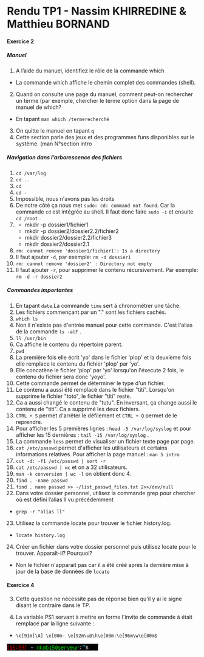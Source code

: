 # Rendu TP1 - Nassim KHIRREDINE & Matthieu BORNAND


#### Exercice 2
##### Manuel

1. A l’aide du manuel, identifiez le rôle de la commande which
- La commande which affiche le chemin complet des commandes (shell).
2. Quand on consulte une page du manuel, comment peut-on rechercher un terme (par exemple, chercher le terme option dans la page de manuel de which?
- En tapant ```man which /termerecherché```
3. On quitte le manuel en tapant ```q```
4. Cette section parle des jeux et des programmes funs disponibles sur le système. (man N°section intro

##### Navigation dans l’arborescence des fichiers

1. ```cd /var/log```
2. ```cd ..```
3. ```cd```
4. ```cd -```
5. Impossible, nous n'avons pas les droits
6. De notre côté ça nous met ```sudo: cd: command not found```. Car la commande ```cd``` est intégrée au shell. Il faut donc faire ```sudo -i``` et ensuite ```cd /root``` .
7. * mkdir -p dossier1/fichier1
    * mkdir -p dossier2/dossier2.2/fichier2
    * mkdir dossier2/dossier2.2/fichier3
    * mkdir dossier2/dossier2.1
8. ```rm: cannot remove 'dossier1/fichier1': Is a directory```
9. Il faut ajouter ```-d```, par exemple: ```rm -d dossier1```
10. ```rm: cannot remove 'dossier2' : Directory not empty```
11. Il faut ajouter ```-r```, pour supprimer le contenu récursivement. Par exemple: ```rm -d -r dossier2```

##### Commandes importantes
1. En tapant ```date```.La commande ```time``` sert à chronométrer une tâche.
2. Les fichiers commençant par un "." sont les fichiers cachés.
3. ```which ls```
4. Non il n'existe pas d'entrée manuel pour cette commande. C'est l'alias de la commande ```ls -alF``` .
5. ```ll /usr/bin```
6. Ca affiche le contenu du répertoire parent.
7. ```pwd```
8. La première fois elle écrit 'yo' dans le fichier 'plop' et la deuxième fois elle remplace le contenu du fichier 'plop' par 'yo'.
9. Elle concatène le fichier 'plop' par 'yo' lorsqu'on l'éxecute 2 fois, le contenu du fichier sera donc 'yoyo'.
10. Cette commande permet de déterminer le type d'un fichier.
11. Le contenu a aussi été remplacé dans le fichier "titi". Lorsqu'on supprime le fichier "toto", le fichier "titi" reste.
12. Ca a aussi changé le contenu de "tutu". En inversant, ça change aussi le contenu de "titi". Ca a supprimé les deux fichiers.
13. ```CTRL + S``` permet d'arrêter le défilement et ```CTRL + Q``` permet de le reprendre.
14. Pour afficher les 5 premières lignes : ```head -5 /var/log/syslog``` et pour afficher les 15 dernières : ```tail -15 /var/log/syslog``` .
15. La commande ```less``` permet de visualiser un fichier texte page par page.
16. ```cat /etc/passwd``` permet d'afficher les utilisateurs et certains informations relatives. Pour afficher la page manuel : ```man 5 intro```
17. ```cut -d: -f1 /etc/passwd | sort -r```
18. ```cat /etc/passwd | wc``` et on a 32 utilisateurs.
19. ```man -k conversion | wc -l``` on obtient donc 4.
20. ```find . -name passwd```
21. ```find . name passwd >> ~/list_passwd_files.txt 2>>/dev/null```
22. Dans votre dossier personnel, utilisez la commande grep pour chercher où est défini l’alias ll vu précédemment
- ```grep -r "alias ll"``` 
23. Utilisez la commande locate pour trouver le fichier history.log.
- ```locate history.log```
24. Créer un fichier dans votre dossier personnel puis utilisez locate pour le trouver. Apparaît-il? Pourquoi?
- Non le fichier n'apparait pas car il a été créé après la dernière mise à jour de la base de données de ```locate```

#### Exercice 4

3. Cette question ne nécessite pas de réponse bien qu'il y ai le signe disant le contraire dans le TP.

4. La variable PS1 servant à mettre en forme l'invite de commande à était remplacé par la ligne suivante : 
- ```\e[91m[\A] \e[00m- \e[92m\u@\h\e[00m:\e[96m\w\e[00m$```

![screen Exo4Q4](/img/inviteCommande_Exo4Q4.png)
